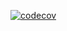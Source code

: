 [![codecov](https://codecov.io/gh/akboyd88/mitre-siphon/branch/master/graph/badge.svg?token=70JSHSV2IY)](https://codecov.io/gh/akboyd88/mitre-siphon)
